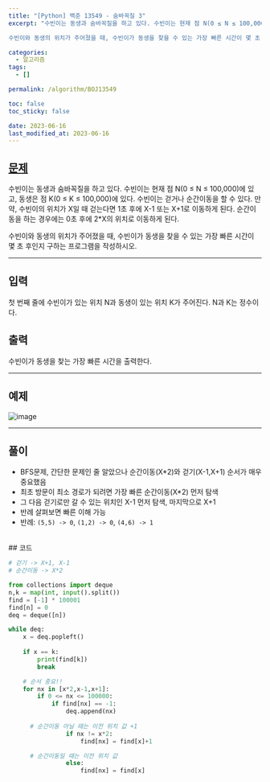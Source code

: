 ```yaml
---
title: "[Python] 백준 13549 - 숨바꼭질 3"
excerpt: "수빈이는 동생과 숨바꼭질을 하고 있다. 수빈이는 현재 점 N(0 ≤ N ≤ 100,000)에 있고, 동생은 점 K(0 ≤ K ≤ 100,000)에 있다. 수빈이는 걷거나 순간이동을 할 수 있다. 만약, 수빈이의 위치가 X일 때 걷는다면 1초 후에 X-1 또는 X+1로 이동하게 된다. 순간이동을 하는 경우에는 0초 후에 2*X의 위치로 이동하게 된다.

수빈이와 동생의 위치가 주어졌을 때, 수빈이가 동생을 찾을 수 있는 가장 빠른 시간이 몇 초 후인지 구하는 프로그램을 작성하시오."

categories:
  - 알고리즘
tags:
  - []

permalink: /algorithm/BOJ13549

toc: false
toc_sticky: false

date: 2023-06-16
last_modified_at: 2023-06-16
---
```


## [문제](https://www.acmicpc.net/problem/13549)

수빈이는 동생과 숨바꼭질을 하고 있다. 수빈이는 현재 점 N(0 ≤ N ≤ 100,000)에 있고, 동생은 점 K(0 ≤ K ≤ 100,000)에 있다. 수빈이는 걷거나 순간이동을 할 수 있다. 만약, 수빈이의 위치가 X일 때 걷는다면 1초 후에 X-1 또는 X+1로 이동하게 된다. 순간이동을 하는 경우에는 0초 후에 2*X의 위치로 이동하게 된다.

수빈이와 동생의 위치가 주어졌을 때, 수빈이가 동생을 찾을 수 있는 가장 빠른 시간이 몇 초 후인지 구하는 프로그램을 작성하시오.

***

## 입력
첫 번째 줄에 수빈이가 있는 위치 N과 동생이 있는 위치 K가 주어진다. N과 K는 정수이다.

## 출력
수빈이가 동생을 찾는 가장 빠른 시간을 출력한다.

***

## 예제

![image](https://github.com/JS042/cs231n/assets/84077022/b7ebdeec-6068-485c-b711-5f601df849c8)


***

## 풀이
- BFS문제, 간단한 문제인 줄 알았으나 순간이동(X*2)와 걷기(X-1,X+1) 순서가 매우 중요했음
- 최초 방문이 최소 경로가 되려면 가장 빠른 순간이동(X*2) 먼저 탐색
- 그 다음 걷기로만 갈 수 있는 위치인 X-1 먼저 탐색, 마지막으로 X+1
- 반례 살펴보면 빠른 이해 가능
- 반례: `(5,5) -> 0`, `(1,2) -> 0`, `(4,6) -> 1`

<br/>
## 코드

```python
# 걷기 -> X+1, X-1
# 순간이동 -> X*2

from collections import deque
n,k = map(int, input().split())
find = [-1] * 100001
find[n] = 0
deq = deque([n])

while deq:
    x = deq.popleft()
    
    if x == k:
        print(find[k])
        break

    # 순서 중요!!
    for nx in [x*2,x-1,x+1]: 
        if 0 <= nx <= 100000:
            if find[nx] == -1:
                deq.append(nx)
                
      # 순간이동 아닐 때는 이전 위치 값 +1
                if nx != x*2:
                    find[nx] = find[x]+1

      # 순간이동일 때는 이전 위치 값
                else:
                    find[nx] = find[x]
```
